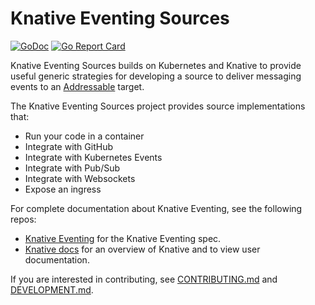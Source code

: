 # Knative Eventing Sources

[![GoDoc](https://godoc.org/github.com/knative/eventing-sources?status.svg)](https://godoc.org/github.com/knative/eventing-sources)
[![Go Report Card](https://goreportcard.com/badge/knative/eventing-sources)](https://goreportcard.com/report/knative/eventing-sources)

Knative Eventing Sources builds on Kubernetes and Knative to provide useful
generic strategies for developing a source to deliver messaging events to an
[Addressable](https://github.com/knative/eventing/tree/master/docs/spec/interfaces.md#addressable)
target.

The Knative Eventing Sources project provides source implementations that:

- Run your code in a container
- Integrate with GitHub
- Integrate with Kubernetes Events
- Integrate with Pub/Sub
- Integrate with Websockets
- Expose an ingress

For complete documentation about Knative Eventing, see the following repos:

- [Knative Eventing](https://github.com/knative/docs/tree/master/docs/eventing) for
  the Knative Eventing spec.
- [Knative docs](https://github.com/knative/docs) for an overview of Knative and
  to view user documentation.

If you are interested in contributing, see [CONTRIBUTING.md](./CONTRIBUTING.md)
and [DEVELOPMENT.md](./DEVELOPMENT.md).
